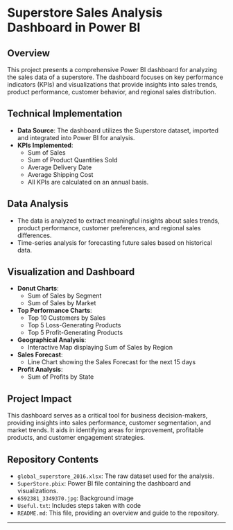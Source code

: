 # Superstore Sales Analysis Dashboard in Power BI

## Overview
This project presents a comprehensive Power BI dashboard for analyzing the sales data of a superstore. The dashboard focuses on key performance indicators (KPIs) and visualizations that provide insights into sales trends, product performance, customer behavior, and regional sales distribution.

## Technical Implementation
- **Data Source**: The dashboard utilizes the Superstore dataset, imported and integrated into Power BI for analysis.
- **KPIs Implemented**:
  - Sum of Sales
  - Sum of Product Quantities Sold
  - Average Delivery Date
  - Average Shipping Cost
  - All KPIs are calculated on an annual basis.

## Data Analysis
- The data is analyzed to extract meaningful insights about sales trends, product performance, customer preferences, and regional sales differences.
- Time-series analysis for forecasting future sales based on historical data.

## Visualization and Dashboard
- **Donut Charts**:
  - Sum of Sales by Segment
  - Sum of Sales by Market
- **Top Performance Charts**:
  - Top 10 Customers by Sales
  - Top 5 Loss-Generating Products
  - Top 5 Profit-Generating Products
- **Geographical Analysis**:
  - Interactive Map displaying Sum of Sales by Region
- **Sales Forecast**:
  - Line Chart showing the Sales Forecast for the next 15 days
- **Profit Analysis**:
  - Sum of Profits by State

## Project Impact
This dashboard serves as a critical tool for business decision-makers, providing insights into sales performance, customer segmentation, and market trends. It aids in identifying areas for improvement, profitable products, and customer engagement strategies.

## Repository Contents
- `global_superstore_2016.xlsx`: The raw dataset used for the analysis.
- `SuperStore.pbix`: Power BI file containing the dashboard and visualizations.
- `6592381_3349370.jpg`: Background image
- `Useful.txt`: Includes steps taken with code
- `README.md`: This file, providing an overview and guide to the repository.

---


